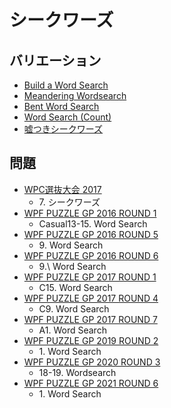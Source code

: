 # シークワーズ

## バリエーション
- [Build a Word Search](builda-wordsearch.md)
- [Meandering Wordsearch](meandering-wordsearch.md)
- [Bent Word Search](wordsearch-bent.md)
- [Word Search (Count)](wordsearch-count.md)
- [嘘つきシークワーズ](wordsearch-liar.md)

## 問題
- [WPC選抜大会 2017](../questions/jwpc2017.md)
	- 7\. シークワーズ
- [WPF PUZZLE GP 2016 ROUND 1](../questions/wpfpgp2016-1.md)
	- Casual13-15. Word Search
- [WPF PUZZLE GP 2016 ROUND 5](../questions/wpfpgp2016-5.md)
	- 9\. Word Search
- [WPF PUZZLE GP 2016 ROUND 6](../questions/wpfpgp2016-6.md)
	- 9.\ Word Search
- [WPF PUZZLE GP 2017 ROUND 1](../questions/wpfpgp2017-1.md)
	- C15. Word Search
- [WPF PUZZLE GP 2017 ROUND 4](../questions/wpfpgp2017-4.md)
	- C9. Word Search
- [WPF PUZZLE GP 2017 ROUND 7](../questions/wpfpgp2017-7.md)
	- A1. Word Search
- [WPF PUZZLE GP 2019 ROUND 2](../questions/wpfpgp2019-2.md)
	- 1\. Word Search
- [WPF PUZZLE GP 2020 ROUND 3](../questions/wpfpgp2020-3.md)
	- 18-19. Wordsearch
- [WPF PUZZLE GP 2021 ROUND 6](../questions/wpfpgp2021-6.md)
	- 1\. Word Search
